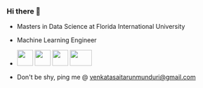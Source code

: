 ### Hi there 👋

<!--
**Tarun-1999M/Tarun-1999M** is a ✨ _special_ ✨ repository because its `README.md` (this file) appears on your GitHub profile.

Here are some ideas to get you started:

- 🔭 I’m currently working on ...
- 🌱 I’m currently learning ...
- 👯 I’m looking to collaborate on ...
- 🤔 I’m looking for help with ...
- 💬 Ask me about ...
- 📫 How to reach me: ...
- 😄 Pronouns: ...
- ⚡ Fun fact: ...
-->


- Masters in Data Science at Florida International University
- Machine Learning Engineer
  
- <img src="https://github.com/Tarun-1999M/Tarun-1999M/assets/153797175/e7ea6b66-2277-4c8b-a4a3-dc6e9040ac00" height="36" width="36"> <img src="https://github.com/Tarun-1999M/Tarun-1999M/assets/153797175/ee4ec407-bb1d-4d53-8e1e-c9d9d905245d" height="36" width="36"> <img src="https://github.com/Tarun-1999M/Tarun-1999M/assets/153797175/610b7169-ccd2-4653-96a6-0dd739abd113" height="36" width="36"> <img src="https://github.com/user-attachments/assets/142568cf-f4f8-4143-8edd-ddb9a36d6f49" height="36" width="50">



- Don't be shy, ping me @ venkatasaitarunmunduri@gmail.com





